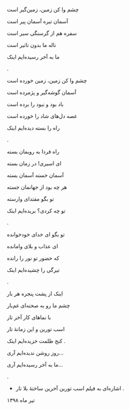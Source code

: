 <!-- 
.. title: آخرِ زمان
.. slug: akhare-zaman
.. date: 2019-07-19 13:07:22 UTC
.. tags: غزل‌واره
.. category: 
.. link: 
.. description: 
.. type: text
-->

چشم وا کن زمین، زمین‌گیر است

آسمان تیره آسمان پیر است

سفره هم از گرسنگی سیر است

ناله ما بدون تاثیر است

ما به آخر رسیده‌ایم اینک

.


چشم وا کن زمین، زمین خورده است

آسمان گوشه‌گیر و پژمرده است

باد بود و نبود را برده است

غصه دل‌های شاد را خورده است

راه را بسته دیده‌ایم اینک

.


راه فردا به رویمان بسته

ای اسیری! در زمان بسته

آسمان خسته آسمان بسته

هر چه بود از جهانمان جسته

تو بگو مقتدای وارسته

تو چه کردی؟ بریده‌ایم اینک

.



تو بگو ای خدای خودخوانده

ای عذاب و بلای وامانده

که حضور تو نور را رانده

تیرگی را چشیده‌ایم اینک

.



اینک از پشت پنجره هر بار

چشم ما رو به صحنه‌ای غم‌بار

با نماهای کار آخر تار

اسب تورین و این زمانهٔ تار

کنج‌ ظلمت خزیده‌ایم اینک
.



روز روشن ندیده‌ایم آری...

ما به آخر رسیده‌ایم آری...


.


* اشاره‌ای به فیلم اسب تورین آخرین ساختهٔ بلا تار
.

تیر ماه ۱۳۹۸


